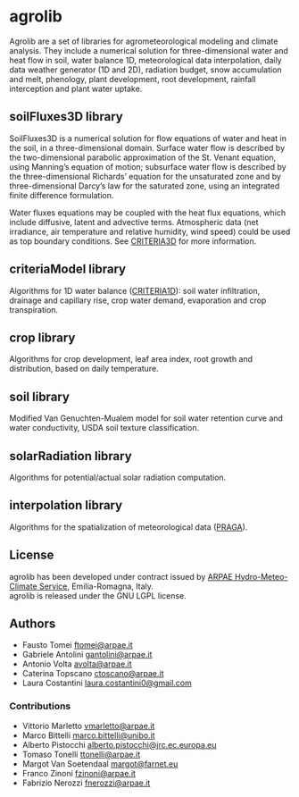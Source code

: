 # agrolib
Agrolib are a set of libraries for agrometeorological modeling and climate analysis. 
They include a numerical solution for three-dimensional water and heat flow in soil, 
water balance 1D, meteorological data interpolation, daily data weather generator (1D and 2D), radiation budget, 
snow accumulation and melt, phenology, plant development, root development, rainfall interception and plant water uptake.

## soilFluxes3D library
SoilFluxes3D is a numerical solution for flow equations of water and heat in the soil, in a three-dimensional domain.
Surface water flow is described by the two-dimensional parabolic approximation of the St. Venant equation, using Manning’s equation of motion; subsurface water flow is described by the three-dimensional Richards’ equation for the unsaturated zone and by three-dimensional Darcy’s law for the saturated zone, using an integrated finite difference formulation.

Water fluxes equations may be coupled with the heat flux equations, which include diffusive, latent and advective terms. Atmospheric data (net irradiance, air temperature and relative humidity, wind speed) could be used as top boundary conditions. See [CRITERIA3D](http://www.sciencedirect.com/science/article/pii/S0309170809001754) for more information.

## criteriaModel library
Algorithms for 1D water balance ([CRITERIA1D](https://github.com/ARPA-SIMC/CRITERIA1D)): soil water infiltration, drainage and capillary rise, crop water demand, evaporation and crop transpiration. 

## crop library
Algorithms for crop development, leaf area index, root growth and distribution, based on daily temperature.

## soil library
Modified Van Genuchten-Mualem model for soil water retention curve and water conductivity, USDA soil texture classification.

## solarRadiation library
Algorithms for potential/actual solar radiation computation.

## interpolation library
Algorithms for the spatialization of meteorological data ([PRAGA](https://github.com/ARPA-SIMC/PRAGA)).

## License
agrolib has been developed under contract issued by [ARPAE Hydro-Meteo-Climate Service](https://github.com/ARPA-SIMC), Emilia-Romagna, Italy.  
agrolib is released under the GNU LGPL license.

## Authors
- Fausto Tomei <ftomei@arpae.it>
- Gabriele Antolini	 <gantolini@arpae.it>
- Antonio Volta		<avolta@arpae.it>
- Caterina Topscano <ctoscano@arpae.it>
- Laura Costantini  <laura.costantini0@gmail.com>

### Contributions
- Vittorio Marletto <vmarletto@arpae.it>
- Marco Bittelli <marco.bittelli@unibo.it>
- Alberto Pistocchi	 <alberto.pistocchi@jrc.ec.europa.eu>
- Tomaso Tonelli <ttonelli@arpae.it>
- Margot Van Soetendaal <margot@farnet.eu>
- Franco Zinoni <fzinoni@arpae.it>
- Fabrizio Nerozzi <fnerozzi@arpae.it>
